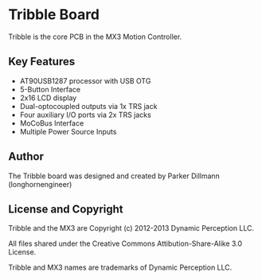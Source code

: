 Tribble Board
=============

Tribble is the core PCB in the MX3 Motion Controller.

Key Features
------------

 * AT90USB1287 processor with USB OTG
 * 5-Button Interface
 * 2x16 LCD display
 * Dual-optocoupled outputs via 1x TRS jack
 * Four auxiliary I/O ports via 2x TRS jacks
 * MoCoBus Interface
 * Multiple Power Source Inputs

Author
------

The Tribble board was designed and created by Parker Dillmann (longhornengineer)

License and Copyright
---------------------

Tribble and the MX3 are Copyright (c) 2012-2013 Dynamic Perception LLC.

All files shared under the Creative Commons Attibution-Share-Alike 3.0 License.

Tribble and MX3 names are trademarks of Dynamic Perception LLC.


